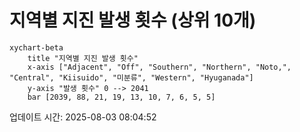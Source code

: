 # 지역별 지진 발생 횟수 (상위 10개)

```mermaid
xychart-beta
    title "지역별 지진 발생 횟수"
    x-axis ["Adjacent", "Off", "Southern", "Northern", "Noto,", "Central", "Kiisuido", "미분류", "Western", "Hyuganada"]
    y-axis "발생 횟수" 0 --> 2041
    bar [2039, 88, 21, 19, 13, 10, 7, 6, 5, 5]
```

업데이트 시간: 2025-08-03 08:04:52
